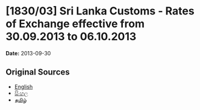 # [1830/03] Sri Lanka Customs - Rates of Exchange effective from 30.09.2013 to 06.10.2013

**Date:** 2013-09-30

## Original Sources

- [English](https://documents.gov.lk/view/extra-gazettes/2013/9/1830-03_E.pdf)
- [සිංහල](https://documents.gov.lk/view/extra-gazettes/2013/9/1830-03_S.pdf)
- [தமிழ்](https://documents.gov.lk/view/extra-gazettes/2013/9/1830-03_T.pdf)
